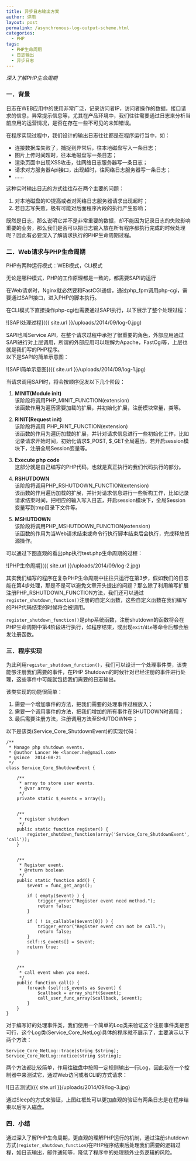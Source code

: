 ```yaml
---
title: 异步日志输出方案
author: 谇雨
layout: post
permalink: /asynchronous-log-output-scheme.html
categories:
  - PHP
tags:
  - PHP生命周期
  - 日志输出
  - 异步日志
---
```


*深入了解PHP生命周期*

### 一．背景

日志在WEB应用中的使用非常广泛，记录访问者IP，访问者操作的数据，接口请求的信息，异常提示信息等，尤其在产品环境中，我们往往需要通过日志来分析当前应用的运营情况，是否在存在一些不可见的未知错误。

在程序实现过程中，我们设计的输出日志往往都是在程序运行当中，如：

*   连接数据库失败了，捕捉到异常后，往本地磁盘写入一条日志；
*   图片上传时间超时，往本地磁盘写一条日志；
*   渲染页面中出现XSS攻击，往网络日志服务器写一条日志；
*   请求对方服务器Api接口，出现超时，往网络日志服务器写一条日志；
*   ……

<!--more-->

这种实时输出日志的方式往往存在两个主要的问题：

1.  对本地磁盘的IO提高或者对网络日志服务器请求出现超时；
2.  若日志写失败，极有可能对后面程序片段的执行产生影响；

既然是日志，那么说明它并不是非常重要的数据，却不能因为记录日志的失败影响重要的业务，那么我们是否可以把日志输入放在所有程序都执行完成的时候处理呢？因此有必要深入了解请求执行的PHP生命周期过程。

### 二．Web请求与PHP生命周期

PHP有两种运行模式：WEB模式，CLI模式

无论是哪种模式，PHP的工作原理都是一致的，都需要SAPI的运行

在Web请求时，Nginx就必然要和FastCGI通信，通过php_fpm调用php-cgi，需要通过SAPI接口，进入PHP的脚本执行。

在CLI模式下直接操作php-cgi也需要通过SAPI执行，以下展示了整个处理过程：

![SAPI处理过程]({{ site.url }}/uploads/2014/09/log-0.jpg)

SAPI也叫Service API，在整个请求过程中承担了很重要的角色，外部应用通过SAPI进行对上层调用，所谓的外部应用可以理解为Apache，FastCgi等，上层也就是我们写的PHP程序。  
以下是SAPI的简单示意图：

![SAPI简单示意图]({{ site.url }}/uploads/2014/09/log-1.jpg)

当请求调用SAPI时，将会按顺序促发以下几个阶段：

1.   **MINIT(Module init)**  
    该阶段将调用PHP\_MINIT\_FUNCTION(extension)  
    该函数作用为遍历需要加载的扩展，并初始化扩展，注册模块常量，类等。

2.   **RINIT(Request init)**  
    该阶段将调用 PHP\_RINT\_FUNCTION(extension)  
    该函数的作用为遍历加载的扩展，并针对请求信息进行一些初始化工作，比如记录请求开始时间，初始化请求$\_POST, $\_GET全局遍历，若开启session模块下，注册全局Session变量等。

3.   **Execute php code**  
    这部分就是自己编写的PHP代码，也就是真正执行的我们代码执行的部分。

4.   **RSHUTDOWN**  
    该阶段将调用PHP\_RSHUTDOWN\_FUNCTION(extension)  
    该函数的作用遍历加载的扩展，并针对请求信息进行一些析构工作，比如记录请求结束时间，把相应的输入写入日志，开启session模块下，全局Session变量写到tmp目录下文件等。

5.   **MSHUTDOWN**  
    该阶段将调用PHP\_MSHUTDOWN\_FUNCTION(extension)  
    该函数的作用为当Web请求结束或命令行执行脚本结束后会执行，完成释放资源操作。

可以通过下图直观的看出php执行test.php生命周期的过程：

![PHP生命周期]({{ site.url }}/uploads/2014/09/log-2.jpg)

其实我们编写的程序在复杂PHP生命周期中往往只运行在第3步，假如我们的日志能在第4步处理，那是不是可以避免文章开头提出的问题？那么除了利用编写扩展注册PHP\_RSHUTDOWN\_FUNCTION方法，我们还可以通过`register_shutdown_function()`注册的自定义函数，这些自定义函数在我们编写的PHP代码结束的时候将会被调用。

`register_shutdown_function()`是php系统函数，注册shutdown的函数将会在PHP生命周期中第4阶段进行执行，如程序结束，或出现`exit`/`die`等命令后都会触发注册函数。

### 三．程序实现

为此利用`register_shutdown_function()`，我们可以设计一个处理事件类，该类能够注册我们需要的事件，在PHP Shutdown的时候针对已经注册的事件进行处理，这些事件中可能就包括我们需要的日志输出。

该类实现的功能很简单：

1.   需要一个增加事件的方法，把我们需要的处理事件过程放入；
2.   需要一个调用事件的方法，把我们增加的所有事件在SHUTDOWN时调用；
3.   最后需要注册方法，注册调用方法至SHUTDOWN中；

以下是该类(Service\_Core\_ShutdownEvent)的实现代码：

    /**
     * Manage php shutdown events.
     * @author Lancer He <lancer.he@gmail.com>
     * @since  2014-08-21
     */
    class Service_Core_ShutdownEvent {

        /**
         * array to store user events.
         * @var array
         */
        private static $_events = array();


        /**
         * register shutdown
         */
        public static function register() {
            register_shutdown_function(array('Service_Core_ShutdownEvent', 'call'));
        }


        /**
         * Register event.
         * @return boolean
         */
        public static function add() {
            $event = func_get_args();

            if ( empty($event) ) {
                trigger_error("Register event need method.");
                return false;
            }

            if ( ! is_callable($event[0]) ) {
                trigger_error("Register event can not be call.");
                return false;
            }
            self::$_events[] = $event;
            return true;
        }


        /**
         * call event when you need.
         */
        public function call() {
            foreach (self::$_events as $event) {
                $callback = array_shift($event);
                call_user_func_array($callback, $event);
            }
        }
    }


对于编写好的处理事件类，我们使用一个简单的Log类来验证这个注册事件类是否可行，这个Log类(Service\_Core\_NetLog)具体的程序就不展示了，主要演示以下两个方法：

    Service_Core_NetLog::trace(string $string);
    Service_Core_NetLog::notice(string $string);

两个方法都比较简单，作用往磁盘中按照一定规则输出一行Log，因此我在一个控制器中来测试它，通过Web访问或者CLI的方式请求：

![日志测试]({{ site.url }}/uploads/2014/09/log-3.jpg)

通过Sleep的方式来验证，上图红框处可以更加直观的验证有两条日志是在程序结束以后写入磁盘。

### 四．小结

通过深入了解PHP生命周期，更直观的理解PHP运行的机制，通过注册shutdown方式(`register_shutdown_function`)在PHP程序结束后处理我们需要的逻辑过程，如日志输出，邮件通知等，降低了程序中的处理额外业务逻辑的风险。